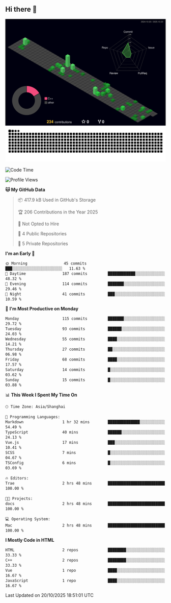 ## Hi there 👋

<!--
**badb0ttle/badb0ttle** is a ✨ _special_ ✨ repository because its `README.md` (this file) appears on your GitHub profile.

Here are some ideas to get you started:

- 🔭 I’m currently working on ...
- 🌱 I’m currently learning ...
- 👯 I’m looking to collaborate on ...
- 🤔 I’m looking for help with ...
- 💬 Ask me about ...
- 📫 How to reach me: ...
- 😄 Pronouns: ...
- ⚡ Fun fact: ...
-->
![Personal 3D Metrics](./profile-3d-contrib/profile-night-green.svg)
<picture>
<img alt="github-snake"
    src="https://raw.githubusercontent.com/HaynesChennn/HaynesChennn/output/github-contribution-grid-snake.svg" />
</picture>

<!--START_SECTION:waka-->
![Code Time](http://img.shields.io/badge/Code%20Time-388%20hrs%2035%20mins-blue)

![Profile Views](http://img.shields.io/badge/Profile%20Views-26-blue)

**🐱 My GitHub Data** 

> 📦 417.9 kB Used in GitHub's Storage 
 > 
> 🏆 206 Contributions in the Year 2025
 > 
> 🚫 Not Opted to Hire
 > 
> 📜 4 Public Repositories 
 > 
> 🔑 5 Private Repositories 
 > 
**I'm an Early 🐤** 

```text
🌞 Morning                45 commits          ███░░░░░░░░░░░░░░░░░░░░░░   11.63 % 
🌆 Daytime                187 commits         ████████████░░░░░░░░░░░░░   48.32 % 
🌃 Evening                114 commits         ███████░░░░░░░░░░░░░░░░░░   29.46 % 
🌙 Night                  41 commits          ███░░░░░░░░░░░░░░░░░░░░░░   10.59 % 
```
📅 **I'm Most Productive on Monday** 

```text
Monday                   115 commits         ███████░░░░░░░░░░░░░░░░░░   29.72 % 
Tuesday                  93 commits          ██████░░░░░░░░░░░░░░░░░░░   24.03 % 
Wednesday                55 commits          ████░░░░░░░░░░░░░░░░░░░░░   14.21 % 
Thursday                 27 commits          ██░░░░░░░░░░░░░░░░░░░░░░░   06.98 % 
Friday                   68 commits          ████░░░░░░░░░░░░░░░░░░░░░   17.57 % 
Saturday                 14 commits          █░░░░░░░░░░░░░░░░░░░░░░░░   03.62 % 
Sunday                   15 commits          █░░░░░░░░░░░░░░░░░░░░░░░░   03.88 % 
```


📊 **This Week I Spent My Time On** 

```text
🕑︎ Time Zone: Asia/Shanghai

💬 Programming Languages: 
Markdown                 1 hr 32 mins        ██████████████░░░░░░░░░░░   54.49 % 
TypeScript               40 mins             ██████░░░░░░░░░░░░░░░░░░░   24.13 % 
Vue.js                   17 mins             ███░░░░░░░░░░░░░░░░░░░░░░   10.41 % 
SCSS                     7 mins              █░░░░░░░░░░░░░░░░░░░░░░░░   04.67 % 
TSConfig                 6 mins              █░░░░░░░░░░░░░░░░░░░░░░░░   03.69 % 

🔥 Editors: 
Trae                     2 hrs 48 mins       █████████████████████████   100.00 % 

🐱‍💻 Projects: 
docs                     2 hrs 48 mins       █████████████████████████   100.00 % 

💻 Operating System: 
Mac                      2 hrs 48 mins       █████████████████████████   100.00 % 
```

**I Mostly Code in HTML** 

```text
HTML                     2 repos             ████████░░░░░░░░░░░░░░░░░   33.33 % 
C++                      2 repos             ████████░░░░░░░░░░░░░░░░░   33.33 % 
Vue                      1 repo              ████░░░░░░░░░░░░░░░░░░░░░   16.67 % 
JavaScript               1 repo              ████░░░░░░░░░░░░░░░░░░░░░   16.67 % 
```




 Last Updated on 20/10/2025 18:51:01 UTC
<!--END_SECTION:waka-->


